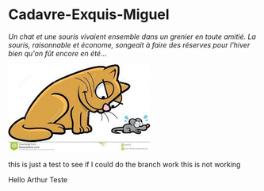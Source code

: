 # Cadavre-Exquis-Miguel
*Un chat et une souris vivaient ensemble dans un grenier en toute amitié. La souris, raisonnable et économe, songeait à faire des réserves pour l'hiver bien qu'on fût encore en été*...




![chat et souris](chat-et-souris.jpeg)

this is just a test to see if I could do the branch work
this is not working

Hello Arthur Teste
